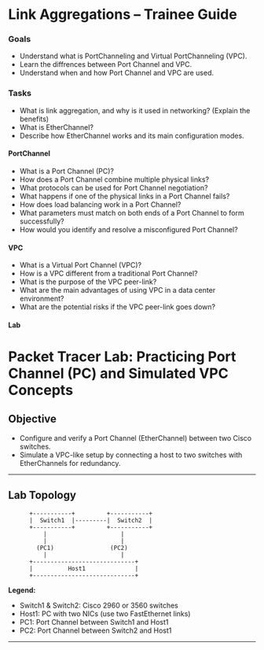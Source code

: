 # Link Aggregations – Trainee Guide

### Goals

- Understand what is PortChanneling and Virtual PortChanneling (VPC).
- Learn the diffrences between Port Channel and VPC.
- Understand when and how Port Channel and VPC are used.

### Tasks

- What is link aggregation, and why is it used in networking? (Explain the benefits)
- What is EtherChannel?
- Describe how EtherChannel works and its main configuration modes.


#### PortChannel
- What is a Port Channel (PC)?
- How does a Port Channel combine multiple physical links?
- What protocols can be used for Port Channel negotiation?
- What happens if one of the physical links in a Port Channel fails?
- How does load balancing work in a Port Channel?
- What parameters must match on both ends of a Port Channel to form successfully?
- How would you identify and resolve a misconfigured Port Channel? 


#### VPC
- What is a Virtual Port Channel (VPC)?
- How is a VPC different from a traditional Port Channel?
- What is the purpose of the VPC peer-link?
- What are the main advantages of using VPC in a data center environment?
- What are the potential risks if the VPC peer-link goes down?


#### Lab
# Packet Tracer Lab: Practicing Port Channel (PC) and Simulated VPC Concepts

## Objective

- Configure and verify a Port Channel (EtherChannel) between two Cisco switches.
- Simulate a VPC-like setup by connecting a host to two switches with EtherChannels for redundancy.

---

## Lab Topology

```
      +-----------+         +-----------+
      |  Switch1  |---------|  Switch2  |
      +-----------+         +-----------+
          |                     |
          |                     |
        (PC1)                (PC2)
          |                     |
      +-----------------------------+
      |          Host1              |
      +-----------------------------+
```

**Legend:**  
- Switch1 & Switch2: Cisco 2960 or 3560 switches  
- Host1: PC with two NICs (use two FastEthernet links)  
- PC1: Port Channel between Switch1 and Host1  
- PC2: Port Channel between Switch2 and Host1

---

